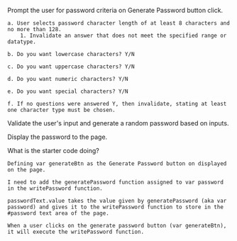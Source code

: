 Prompt the user for password criteria on Generate Password button click.
    
    a. User selects password character length of at least 8 characters and no more than 128. 
        1. Invalidate an answer that does not meet the specified range or datatype. 

    b. Do you want lowercase characters? Y/N

    c. Do you want uppercase characters? Y/N

    d. Do you want numeric characters? Y/N

    e. Do you want special characters? Y/N

    f. If no questions were answered Y, then invalidate, stating at least one character type must be chosen. 

Validate the user's input and generate a random password based on inputs. 

Display the password to the page. 


What is the starter code doing?

    Defining var generateBtn as the Generate Password button on displayed on the page.
    
    I need to add the generatePassword function assigned to var password in the writePassword function.

    passwordText.value takes the value given by generatePassword (aka var password) and gives it to the writePassword function to store in the #password text area of the page. 

    When a user clicks on the generate password button (var generateBtn), it will execute the writePassword function. 